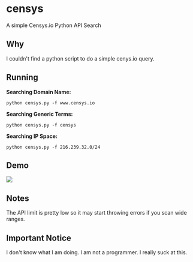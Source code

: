 # censys
A simple Censys.io Python API Search

## Why
I couldn't find a python script to do a simple cenys.io query.  

## Running

**Searching Domain Name:**

```python censys.py -f www.censys.io```

**Searching Generic Terms:**

```python censys.py -f censys```

**Searching IP Space:**

```python censys.py -f 216.239.32.0/24```

## Demo
<img src="censys.gif">

## Notes
The API limit is pretty low so it may start throwing errors if you scan wide ranges. 

## Important Notice
I don't know what I am doing. I am not a programmer. I really suck at this.
